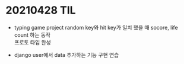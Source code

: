 # 20210428 TIL

- typing game project
random key와 hit key가 일치 했을 때 socore, life count 하는 동작<br>
프로토 타입 완성

- django user에서 data 추가하는 기능 구현 연습


